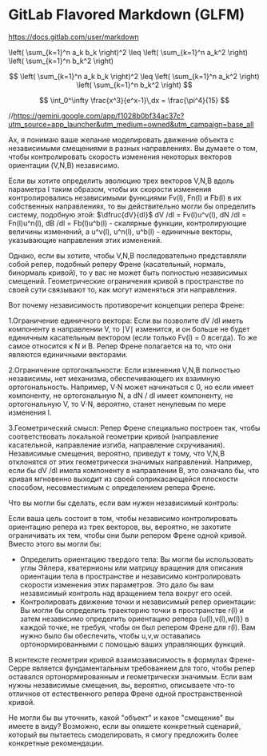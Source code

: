 # GitLab Flavored Markdown (GLFM)
https://docs.gitlab.com/user/markdown

\left( \sum_{k=1}^n a_k b_k \right)^2 \leq \left( \sum_{k=1}^n a_k^2 \right) \left( \sum_{k=1}^n b_k^2 \right)

$$
\left( \sum_{k=1}^n a_k b_k \right)^2 \leq \left( \sum_{k=1}^n a_k^2 \right) \left( \sum_{k=1}^n b_k^2 \right)
$$

$$
  \int_0^\infty \frac{x^3}{e^x-1}\,dx = \frac{\pi^4}{15}
$$

//https://gemini.google.com/app/f1028b0bf34ac37c?utm_source=app_launcher&utm_medium=owned&utm_campaign=base_all

Ах, я понимаю ваше желание моделировать движение объекта с независимыми смещениями в разных направлениях. 
Вы думаете о том, чтобы контролировать скорость изменения некоторых векторов ориентации (V,N,B) независимо.

Если вы хотите определить эволюцию трех векторов V,N,B вдоль параметра l таким образом, чтобы их скорости изменения контролировались независимыми функциями Fv(l), Fn(l) и Fb(l) в их собственных
направлениях, то вы действительно могли бы определить систему, подобную этой: $\dfruc{dV}{dl}$ dV /dl = Fv(l)u^v(l), dN /dl = Fn(l)u^n(l), dB /dl = Fb(l)u^b(l) - скалярные функции, 
контролирующие величины изменений, а  u^v(l), u^n(l), u^b(l) - единичные векторы, указывающие направления этих изменений.

Однако, если вы хотите, чтобы V,N,B последовательно представляли собой репер, подобный реперу Френе (касательный, нормаль, бинормаль кривой), то у вас не может быть полностью независимых смещений. Геометрические ограничения кривой в пространстве по своей сути связывают то, как могут изменяться эти направления.

Вот почему независимость противоречит концепции репера Френе:

1.Ограничение единичного вектора: 
Если вы позволите  dV /dl иметь компоненту в направлении V, то ∣V∣ изменится, и он больше не будет единичным касательным вектором (если только Fv(l) = 0  всегда). То же самое относится к N и B. Репер Френе полагается на то, что они являются единичными векторами.

2.Ограничение ортогональности: 
Если изменения V,N,B полностью независимы, нет механизма, обеспечивающего их взаимную ортогональность. Например, V⋅N может начинаться с 0, но если  имеет компоненту, не ортогональную N, а  dN / dl  имеет компоненту, не ортогональную V, то V⋅N, вероятно, станет ненулевым по мере изменения l.

3.Геометрический смысл: 
Репер Френе специально построен так, чтобы соответствовать локальной геометрии кривой (направление касательной, направление изгиба, направление скручивания). 
Независимые смещения, вероятно, приведут к тому, что V,N,B отклонятся от этих геометрически значимых направлений. Например, если бы  dV /dl  имела компоненту в направлении B, это означало бы, что кривая мгновенно выходит из своей соприкасающейся плоскости способом, несовместимым с определением репера Френе.

Что вы могли бы сделать, если вам нужен независимый контроль:

Если ваша цель состоит в том, чтобы независимо контролировать ориентацию репера из трех векторов, вы, вероятно, не захотите ограничивать их тем, чтобы они были репером Френе одной кривой. 
Вместо этого вы могли бы:

* Определить ориентацию твердого тела: Вы могли бы использовать углы Эйлера, кватернионы или матрицу вращения для описания ориентации тела в пространстве и независимо контролировать скорости изменения этих параметров. Это дало бы вам независимый контроль над вращением тела вокруг его осей.
* Контролировать движение точки и независимый репер ориентации: Вы могли бы определить траекторию точки в пространстве r(l) и затем независимо определить ориентацию репера {u(l),v(l),w(l)} в каждой точке, не требуя, чтобы он был репером Френе для r(l). Вам нужно было бы обеспечить, чтобы u,v,w оставались ортонормированными с помощью ваших управляющих функций.

В контексте геометрии кривой взаимозависимость в формулах Френе-Серре является фундаментальным требованием для того, чтобы репер оставался ортонормированным и геометрически значимым. Если вам нужны независимые смещения, вы, вероятно, описываете что-то отличное от естественного репера Френе одной пространственной кривой.

Не могли бы вы уточнить, какой "объект" и какое "смещение" вы имеете в виду? Возможно, если вы опишете конкретный сценарий, который вы пытаетесь смоделировать, я смогу предложить более конкретные рекомендации.

